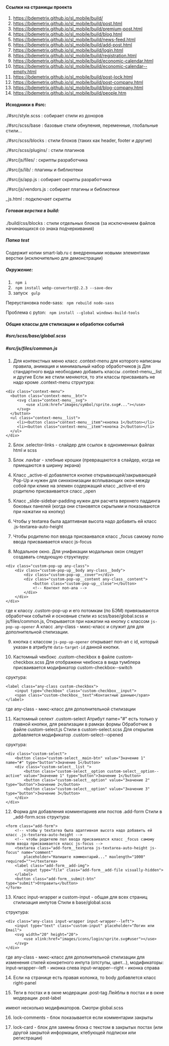 #### Ссылки на страницы проекта
1) https://bdemetrix.github.io/sl_mobile/build/
2) https://bdemetrix.github.io/sl_mobile/build/post.html
3) https://bdemetrix.github.io/sl_mobile/build/premium-post.html
4) https://bdemetrix.github.io/sl_mobile/build/blog.html
5) https://bdemetrix.github.io/sl_mobile/build/news-feed.html
6) https://bdemetrix.github.io/sl_mobile/build/add-post.html
7) https://bdemetrix.github.io/sl_mobile/build/login.html
8) https://bdemetrix.github.io/sl_mobile/build/registration.html
9) https://bdemetrix.github.io/sl_mobile/build/economic-calendar.html
10) https://bdemetrix.github.io/sl_mobile/build/economic-calendar--empty.html
11) https://bdemetrix.github.io/sl_mobile/build/post-lock.html
12) https://bdemetrix.github.io/sl_mobile/build/post-company.html
13) https://bdemetrix.github.io/sl_mobile/build/blog-company.html
14) https://bdemetrix.github.io/sl_mobile/build/people.htm



#### Исходники в #src:

./#src/style.scss
: собирает стили из доноров 

./#src/scss/base
: базовые стили обнуления, переменные, глобальные стили...

./#src/scss/blocks
: стили блоков (таких как header, footer и другие)

./#src/scss/plugins/
:  стили плагинов

./#src/js/files/
: скрипты разработчика

./#src/js/lib/
: плагины и библиотеки

./#src/js/app.js
: собирает скрипты разработчика

./#src/js/vendors.js
: собирает плагины и библиотеки

_js.html
: подключает скрипты


##### Готовая верстка в build:

./build/css/blocks
: стили отдельных блоков (за исключением файлов начинающихся со знака подчеркивания)

##### Папка test
Содержит копии smart-lab.ru с внедренными новыми элементами верстки (исключительно для демонстрации)

##### Окружение:
1)  ```  npm i  ```
2)  ```  npm install webp-converter@2.2.3 --save-dev  ```
3) запуск  ```  gulp  ```

Переустановка node-sass:   ```  npm rebuild node-sass  ```

Проблема с pyton:  ```  npm install --global windows-build-tools  ```


#### Общие классы для стилизации и обработки событий
##### #src/scss/base/global.scss
##### #src/js/files/common.js

1) Для контекстных меню класс .context-menu для которого написаны правила, анимация и минимальный набор обработчиков js
Для стандартного вида необходимо добавить классы .context-menu__list и другие
Если же стили меняются, то эти классы присваивать не надо кроме .context-menu
структура: 
```
<div class="context-menu">
  <button class="context-menu__btn">
     <svg class="context-menu__svg">
         <use xlink:href="images/symbol/sprite.svg#..."></use>
     </svg>
  </button>			
  <ul class="context-menu__list">
     <li><button class="context-menu__item">кнопка 1</button></li>
     <li><button class="context-menu__item">кнопка 2</button></li>
  </ul>
</div>
```

2) Блок .selector-links - слайдер для ссылок в одноименных файлах html и scss 

3) Блок .navbar - хлебные крошки (превращаются в слайдер, когда не прмещаются в ширину экрана)

4)  Класс _active-el добавляется кнопке открывающей/закрывающей Pop-Up и нужен для синхконизации всплывающих окон между собой при клике на элемен содержащий класс _active-el его родителю присваивается сласс _open

5) Класс _slide-sidebar-padding нужен для расчета верхнего паддинга боковых панелей (когда они становятся скрытыми и показываются при нажатии на кнопку) 

6) Чтобы у textarea была адаптивная высота надо добавить ей класс .js-textarea-auto-height

7) Чтобы родителю пол ввода присваивался класс _focus самому полю ввода присваивается класс js-focus

8) Модальное окно.
Для унификации модальных окон следует создавать следующую структауру:
```
<div class="custom-pop-up any-class">
    <div class="custom-pop-up__body any-class__body">
        <div class="custom-pop-up__cover"></div>
        <div class="custom-pop-up__content any-class__content">
            <button class="custom-pop-up__close"></button>
            <!-- Контент поп-апа -->
        </div>
    </div>
</div>
```
где к классу .custom-pop-up и его потомкам (по БЭМ) привязываются обработчки событий и основные стили из 
scss/base/global.scss и js/files/common.js, Открывается при нажатии на кнопку с классом `js-pop-up-opener`
А класс .any-class - михс-класс и служит для для дополнительной стилизации.

9) кнопка с классом `js-pop-up-opener` открывает поп-ап с id, который указан в атрибуте `data-target-id` данной кнопки.

10) Кастомный чекбокс .custom-checkbox в файле custom-checkbox.scss
Для отображени чекбокса в вида тумблера присваивается модификатор custom-checkbox--switch

сруктура:
```
<label class="any-class custom-checkbox">
	<input type="checkbox" class="custom-checkbox__input">
	<span class="custom-checkbox__text">Контактные данные</span>
</label>
```
где any-class - микс-класс для дополнительной стилизации

11) Кастомный селект .custom-select
Атрибут name="#" есть только у главной кнопки, для реализации в рамках формы
Обработчик в файле custom-select.js
Стили в custom-select.scss
Для открытия добавляется модификатор .custom-select--opened

сруктура:
```
<div class="custom-select">
    <button class="custom-select__main-btn" value="Значение 1" name="#" type="button">Значение 1</button>
    <div class="custom-select__list ">
        <button class="custom-select__option custom-select__option--active" value="Значение 1" type="button">Значение 1</button>
        <button class="custom-select__option" value="Значение 2" type="button">Значение 2</button>
        <button class="custom-select__option" value="Значение 3" type="button">Значение 3</button>
    </div>
</div>
```

12) Форма для добавления комментариев или постов .add-form
Стили в _add-form.scss
структура:
```
<form class="add-form">
	<!-- чтобы у textarea была адаптивная высота надо добавить ей класс .js-textarea-auto-height -->
	<!-- чтобы родителю пол ввода присваивался класс _focus самому полю ввода присваивается класс js-focus -->
	<textarea class="add-form__textarea js-textarea-auto-height js-focus" name="comment"
		placeholder="Напишите комментарий..." maxlength="1000" required=""></textarea>
	<label class="add-form__add-img">
		<input type="file" class="add-form__add-file visually-hidden">
	</label>
	<button class="add-form__submit-btn" type="submit">Отправить</button>
</form>
```

13)  Класс input-wrapper и custom-input - общая для всех страниц стилизация инпутов 
Стили в base/global.scss

структура:
```
<div class="any-class input-wrapper input-wrapper--left">
    <input type="text" class="custom-input" placeholder="Логин или Email">
    <svg width="20" height="20">
        <use xlink:href="images/icons/login/sprite.svg#user"></use>
    </svg>
</div>
```
где any-class - микс-класс для дополнительной стилизации для изменения стилей конкретного инпута (отступы, цвет...),
модификаторы:
input-wrapper--left - иконка слева
input-wrapper--right - иконка справа

14) Если на странице есть правая колонка, то body добавлется класс right-panel

15) Теги в постах и в окне модерации .post-tag 
    Лейблы в постах и в окне модерации .post-label

имеют несколько модификаторов. Смотри global.scss

16) lock-comments - блок показывается если комментарии закрыты

17) lock-card - блок для замены блока с текстом в закрытых постах (или другой закрытой информации, ктебующей подписки или регистрации)